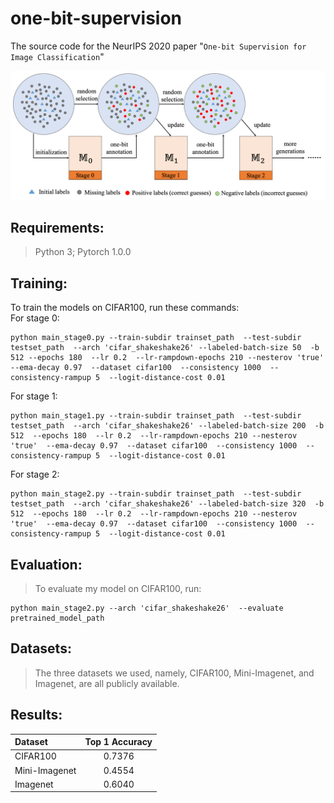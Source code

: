 # one-bit-supervision
The source code for the NeurIPS 2020 paper "`One-bit Supervision for Image Classification`"

![Image Text](https://github.com/huhengtong/one-bit-supervision/raw/main/framework.png)  

Requirements:
---------------------------------
>Python 3; Pytorch 1.0.0
  
Training:
-----------------------------------
To train the models on CIFAR100, run these commands:  
For stage 0: 
```
python main_stage0.py --train-subdir trainset_path  --test-subdir testset_path  --arch 'cifar_shakeshake26' --labeled-batch-size 50  -b 512 --epochs 180  --lr 0.2  --lr-rampdown-epochs 210 --nesterov 'true'  --ema-decay 0.97  --dataset cifar100  --consistency 1000  --consistency-rampup 5  --logit-distance-cost 0.01  
```
For stage 1: 
```
python main_stage1.py --train-subdir trainset_path  --test-subdir testset_path  --arch 'cifar_shakeshake26' --labeled-batch-size 200  -b 512  --epochs 180  --lr 0.2  --lr-rampdown-epochs 210 --nesterov 'true'  --ema-decay 0.97  --dataset cifar100  --consistency 1000  --consistency-rampup 5  --logit-distance-cost 0.01  
```
For stage 2: 
```
python main_stage2.py --train-subdir trainset_path  --test-subdir testset_path  --arch 'cifar_shakeshake26' --labeled-batch-size 320  -b 512  --epochs 180  --lr 0.2  --lr-rampdown-epochs 210 --nesterov 'true'  --ema-decay 0.97  --dataset cifar100  --consistency 1000  --consistency-rampup 5  --logit-distance-cost 0.01  
```

Evaluation:
---------------------------------
>To evaluate my model on CIFAR100, run:
```
python main_stage2.py --arch 'cifar_shakeshake26'  --evaluate pretrained_model_path
```

Datasets:
-------------------------------
>The three datasets we used, namely, CIFAR100, Mini-Imagenet, and Imagenet, are all publicly available.
  
Results:
----------------------------------

|Dataset|Top 1 Accuracy|
|:------|:------:|
|CIFAR100|0.7376| 
|Mini-Imagenet|0.4554| 
|Imagenet|0.6040|
